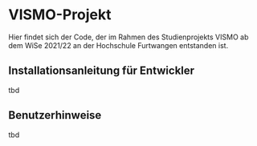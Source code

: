 # VISMO-Projekt
Hier findet sich der Code, der im Rahmen des Studienprojekts VISMO ab dem WiSe 2021/22 an der Hochschule Furtwangen entstanden ist.

## Installationsanleitung für Entwickler
tbd

## Benutzerhinweise
tbd
